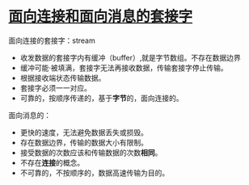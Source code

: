 # [面向连接和面向消息的套接字](https://github.com/dululu/notes/issues/27)

面向连接的套接字：stream
- 收发数据的套接字内有缓冲（buffer）,就是字节数组。不存在数据边界
- 缓冲可能·被填满，套接字无法再接收数据，传输套接字停止传输。
- 根据接收端状态传输数据。
- 套接字必须一一对应。
- 可靠的，按顺序传递的，基于**字节**的，面向连接的。

面向消息的：
- 更快的速度，无法避免数据丢失或损毁。
- 存在数据边界，传输的数据大小有限制。
- 接受数据的次数应该和传输数据的次数**相同**。
- 不存在**连接**的概念。
- 不可靠的，不按顺序的，数据高速传输为目的。
